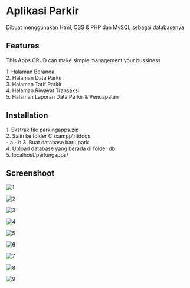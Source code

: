 # Aplikasi Parkir

<p>Dibuat menggunakan Html, CSS & PHP dan MySQL sebagai databasenya</p>

## Features
This Apps CRUD can make simple management your bussiness
<p>
  1. Halaman Beranda <br>
  2. Halaman Data Parkir <br>
  3. Halaman Tarif Parkir <br>
  4. Halaman Riwayat Transaksi <br>
  5. Halaman Laporan Data Parkir & Pendapatan <br>
</p>

## Installation

<p>
  1. Ekstrak file parkingapps.zip<br>
  2. Salin ke folder C:\xampp\htdocs <br>
  - a
  - b
  3. Buat database baru park <br>
  4. Upload database yang berada di folder db <br>
  5. localhost/parkingapps/
</p>


## Screenshoot

![1](https://github.com/gfadsrwt2nd/parkingapps/assets/55633963/9b59d8bc-eab9-4213-8162-bd69f83fc7e7)

![2](https://github.com/gfadsrwt2nd/parkingapps/assets/55633963/847d5b26-d768-45cf-bbe9-f2ab1ac84b4b)

![3](https://github.com/gfadsrwt2nd/parkingapps/assets/55633963/d5f606a7-92fc-4913-9b51-fbfc002546c6)

![4](https://github.com/gfadsrwt2nd/parkingapps/assets/55633963/5bbf856e-2e8a-4523-9a9d-00a8a28379a1)

![5](https://github.com/gfadsrwt2nd/parkingapps/assets/55633963/aa66796e-1393-441e-8d9a-091fc7205a83)

![6](https://github.com/gfadsrwt2nd/parkingapps/assets/55633963/f5a7e298-c949-4eb6-8c34-75299355df3d)

![7](https://github.com/gfadsrwt2nd/parkingapps/assets/55633963/e80ace5f-f100-4c53-8bb9-ac62bec79a69)

![8](https://github.com/gfadsrwt2nd/parkingapps/assets/55633963/beb1ff77-e855-4cdd-91b1-4de6478c4981)

![9](https://github.com/gfadsrwt2nd/parkingapps/assets/55633963/7cafa438-f237-456b-b5f4-aefae269cee1)

